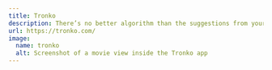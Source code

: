 ```yaml
---
title: Tronko
description: There’s no better algorithm than the suggestions from your own peers. Tronko is an app for movies and TV shows recommendations from the one source you trust – your friends.
url: https://tronko.com/
image: 
  name: tronko
  alt: Screenshot of a movie view inside the Tronko app
---
```

